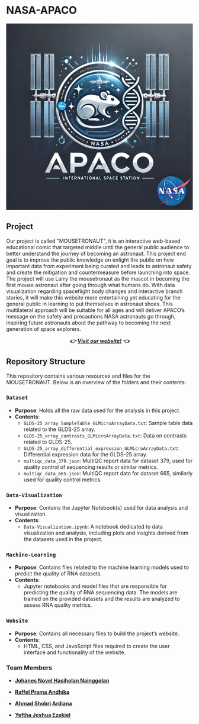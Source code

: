 # NASA-APACO

<div align="center">
  <img src="https://github.com/ArkZ10/NASA-APACO/blob/main/Logo.jpg" alt="team members" width="800"/>
</div>

## Project
Our project is called "MOUSETRONAUT", it is an interactive web-based educational comic that targeted middle until the general public audience to better understand the journey of becoming an astronaut. This project end goal is to improve the public knowledge on enlight the public on how important data from experiment being curated and leads to astronaut safety and create the mitigation and countermeasure before launching into space. The project will use Larry the mousetronaut as the mascot in becoming the first mouse astronaut after going through what humans do. With data visualization regarding spaceflight body changes and interactive branch stories, it will make this website more entertaining yet educating for the general public in learning to put themselves in astronaut shoes. This multilateral approach will be suitable for all ages and will deliver APACO’s message on the safety and precautions NASA astronauts go through, inspiring future astronauts about the pathway to becoming the next generation of space explorers.

<div align="center">
  
  **_👉 [Visit our website!](http://moustronaut.earth/) 👈_**

</div>

## Repository Structure

This repository contains various resources and files for the MOUSETRONAUT. Below is an overview of the folders and their contents:

### `Dataset`
- **Purpose**: Holds all the raw data used for the analysis in this project.
- **Contents**: 
  - `GLDS-25_array_SampleTable_GLMicroArrayData.txt`: Sample table data related to the GLDS-25 array.
  - `GLDS-25_array_contrasts_GLMicroArrayData.txt`: Data on contrasts related to GLDS-25.
  - `GLDS-25_array_differential_expression_GLMicroArrayData.txt`: Differential expression data for the GLDS-25 array.
  - `multiqc_data_379.json`: MultiQC report data for dataset 379, used for quality control of sequencing results or similar metrics.
  - `multiqc_data_665.json`: MultiQC report data for dataset 665, similarly used for quality control metrics.

### `Data-Visualization`
- **Purpose**: Contains the Jupyter Notebook(s) used for data analysis and visualization.
- **Contents**: 
  - `Data-Visualization.ipynb`: A notebook dedicated to data visualization and analysis, including plots and insights derived from the datasets used in the project.

### `Machine-Learning`
- **Purpose**: Contains files related to the machine learning models used to predict the quality of RNA datasets.
- **Contents**: 
  - Jupyter notebooks and model files that are responsible for predicting the quality of RNA sequencing data. The models are trained on the provided datasets and the results are analyzed to assess RNA quality metrics.

### `Website`
- **Purpose**: Contains all necessary files to build the project’s website.
- **Contents**: 
  - HTML, CSS, and JavaScript files required to create the user interface and functionality of the website.

### Team Members
- **[Johanes Novel Hasiholan Nainggolan](https://www.linkedin.com/in/johanesnovel/)**  

- **[Raffel Prama Andhika](https://www.linkedin.com/in/raffel-prama-andhika-24206a149/)**  

- **[Ahmad Shobri Ardiana](https://www.linkedin.com/in/ahmadshobri/)**

- **[Yeftha Joshua Ezekiel](https://www.linkedin.com/in/yefthajoshua/)**  

